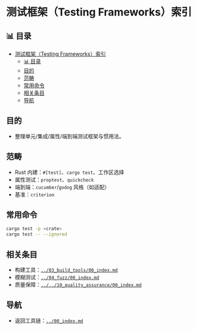 ﻿# 测试框架（Testing Frameworks）索引

## 📊 目录

- [测试框架（Testing Frameworks）索引](#测试框架testing-frameworks索引)
  - [📊 目录](#-目录)
  - [目的](#目的)
  - [范畴](#范畴)
  - [常用命令](#常用命令)
  - [相关条目](#相关条目)
  - [导航](#导航)

## 目的

- 整理单元/集成/属性/端到端测试框架与惯用法。

## 范畴

- Rust 内建：`#[test]`、`cargo test`、工作区选择
- 属性测试：`proptest`、`quickcheck`
- 端到端：`cucumber`/`godog` 风格（如适配）
- 基准：`criterion`

## 常用命令

```bash
cargo test -p <crate>
cargo test -- --ignored
```

## 相关条目

- 构建工具：[`../03_build_tools/00_index.md`](../03_build_tools/00_index.md)
- 模糊测试：[`../04_fuzz/00_index.md`](../04_fuzz/00_index.md)
- 质量保障：[`../../10_quality_assurance/00_index.md`](../../10_quality_assurance/00_index.md)

## 导航

- 返回工具链：[`../00_index.md`](../00_index.md)
